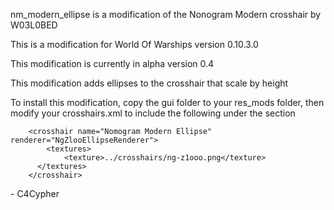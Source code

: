 nm_modern_ellipse is a modification of the Nonogram Modern crosshair by W03L0BED 

This is a modification for World Of Warships version 0.10.3.0

This modification is currently in alpha version 0.4

This modification  adds ellipses to the crosshair that scale by height

To install this modification, copy the gui folder to your res_mods folder, then
 modify your crosshairs.xml to include the following under the <dynamic> section
	
		<crosshair name="Nomogram Modern Ellipse" renderer="NgZlooEllipseRenderer">
			<textures>
				<texture>../crosshairs/ng-z1ooo.png</texture>
		  </textures>
		</crosshair> 

 \- C4Cypher
 
